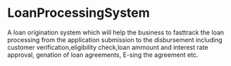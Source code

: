 # LoanProcessingSystem
A loan origination system which will help the business to fasttrack the loan processing from the application submission to the disbursement including customer verification,eligibility check,loan ammount and interest rate approval, genation of loan agreements, E-sing the agreement etc.

